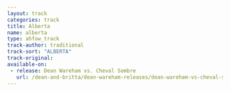 ```yaml
---
layout: track
categories: track
title: Alberta
name: alberta
type: ahfow_track
track-author: traditional
track-sort: "ALBERTA"
track-original:
available-on:
 - release: Dean Wareham vs. Cheval Sombre
   url: /dean-and-britta/dean-wareham-releases/dean-wareham-vs-cheval-sombre/
---
```

